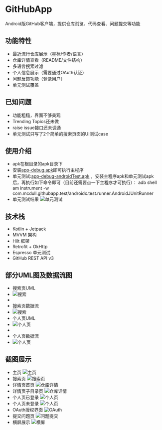 # GitHubApp

Android版GitHub客户端，提供仓库浏览、代码查看、问题提交等功能

## 功能特性

- 最近流行仓库展示（星标/作者/语言）
- 仓库详情查看（README/文件结构）
- 多语言搜索过滤
- 个人信息展示（需要通过OAuth认证）
- 问题反馈功能（登录用户）
- 单元测试覆盖

## 已知问题

- 功能粗糙，界面不够美观
- Trending Topics还未做
- raise issue接口还未调通
- 单元测试只写了2个简单的搜索页面的UI测试case

## 使用介绍

- apk在根目录的apk目录下
- 安装[app-debug.apk](apk/app-debug.apk)即可执行主程序
- 单元测试:[app-debug-androidTest.apk](apk/app-debug-androidTest.apk)
  ，安装主程序apk和单元测试apk后，再执行如下命令即可（目前还需要点一下主程序才可执行）：
  adb shell am instrument -w com.mcdull.githubapp.test/androidx.test.runner.AndroidJUnitRunner
- 单元测试结果
  ![单元测试](img/android_test.png)

## 技术栈

- Kotlin + Jetpack
- MVVM 架构
- Hilt 框架
- Retrofit + OkHttp
- Espresso 单元测试
- GitHub REST API v3

## 部分UML图及数据流图

- 搜索页UML
- 
  ![搜索](img/search_uml.png)
- 
- 搜索页数据流
- 
  ![搜索](img/search_flow.png)
- 个人页UML
- 
  ![个人页](img/profile_uml.png)
- 
- 个人页数据流
- 
  ![个人页](img/profile_flow.png)

## 截图展示

- 主页
  ![主页](img/home.png)
- 搜索页
  ![搜索页](img/search.png)
- 详情页首页
  ![仓库详情](img/repo_detail_home.png)
- 详情页子目录页
  ![仓库详情](img/repo_detail_sub.png)
- 个人页已登录
  ![个人页](img/profile_login.png)
- 个人页未登录
  ![个人页](img/profile_unlogin.png)
- OAuth授权界面
  ![OAuth](img/oauth.png)
- 提交问题页
  ![问题提交](img/raise_issue.png)
- 横屏展示
  ![横屏](img/landscape.png)

